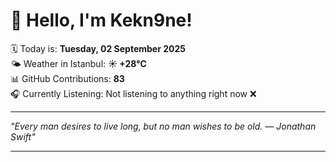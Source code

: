 # 👋 Hello, I'm Kekn9ne!

🗓️ Today is: **Tuesday, 02 September 2025**  
🌤️ Weather in Istanbul: **☀️   +28°C**  
📊 GitHub Contributions: **83**  
🎧 Currently Listening: Not listening to anything right now ❌

---

_"Every man desires to live long, but no man wishes to be old. — *Jonathan Swift*"_

---
